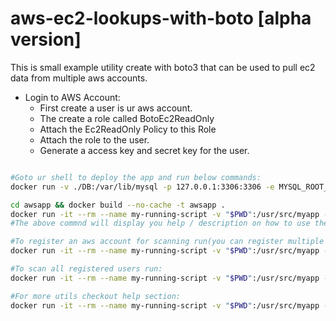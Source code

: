 # aws-ec2-lookups-with-boto [alpha version]
This is small example utility create with boto3 that can be used to pull ec2 data from multiple aws accounts.

- Login to AWS Account:
  - First create a user is ur aws account.
  - The create a role called BotoEc2ReadOnly
  - Attach the Ec2ReadOnly Policy to this Role
  - Attach the role to the user.
  - Generate a access key and secret key for the user.


```bash

#Goto ur shell to deploy the app and run below commands:
docker run -v ./DB:/var/lib/mysql -p 127.0.0.1:3306:3306 -e MYSQL_ROOT_PASSWORD=mypassword -d mysql

cd awsapp && docker build --no-cache -t awsapp .
docker run -it --rm --name my-running-script -v "$PWD":/usr/src/myapp -w /usr/src/myapp awsapp ./aws-lookup.py -h
#The above commnd will display you help / description on how to use the app.

#To register an aws account for scanning run(you can register multiple users):
docker run -it --rm --name my-running-script -v "$PWD":/usr/src/myapp -w /usr/src/myapp awsapp ./aws-lookup.py -r

#To scan all registered users run:
docker run -it --rm --name my-running-script -v "$PWD":/usr/src/myapp -w /usr/src/myapp awsapp ./aws-lookup.py -s

#For more utils checkout help section:
docker run -it --rm --name my-running-script -v "$PWD":/usr/src/myapp -w /usr/src/myapp awsapp ./aws-lookup.py -h

```


